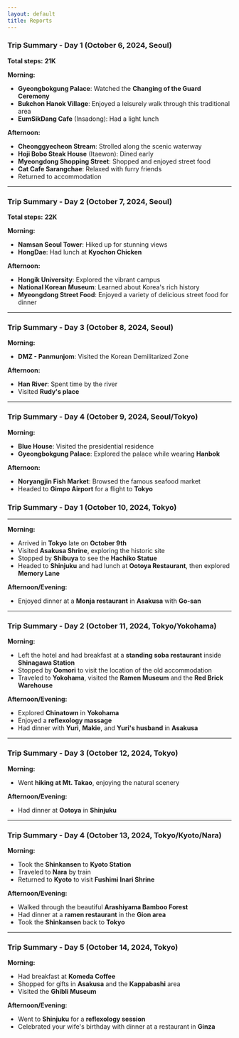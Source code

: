 ```yaml
---
layout: default
title: Reports
---
```

### **Trip Summary - Day 1 (October 6, 2024, Seoul)**  
**Total steps:** **21K**

**Morning:**  
- **Gyeongbokgung Palace**: Watched the **Changing of the Guard Ceremony**  
- **Bukchon Hanok Village**: Enjoyed a leisurely walk through this traditional area  
- **EumSikDang Cafe** (Insadong): Had a light lunch  

**Afternoon:**  
- **Cheonggyecheon Stream**: Strolled along the scenic waterway  
- **Hoji Bobo Steak House** (Itaewon): Dined early  
- **Myeongdong Shopping Street**: Shopped and enjoyed street food  
- **Cat Cafe Sarangchae**: Relaxed with furry friends  
- Returned to accommodation  

---

### **Trip Summary - Day 2 (October 7, 2024, Seoul)**  
**Total steps:** **22K**

**Morning:**  
- **Namsan Seoul Tower**: Hiked up for stunning views  
- **HongDae**: Had lunch at **Kyochon Chicken**  

**Afternoon:**  
- **Hongik University**: Explored the vibrant campus  
- **National Korean Museum**: Learned about Korea's rich history  
- **Myeongdong Street Food**: Enjoyed a variety of delicious street food for dinner

---

### **Trip Summary - Day 3 (October 8, 2024, Seoul)**

**Morning:**  
- **DMZ - Panmunjom**: Visited the Korean Demilitarized Zone  

**Afternoon:**  
- **Han River**: Spent time by the river  
- Visited **Rudy's place**  

---

### **Trip Summary - Day 4 (October 9, 2024, Seoul/Tokyo)**

**Morning:**  
- **Blue House**: Visited the presidential residence  
- **Gyeongbokgung Palace**: Explored the palace while wearing **Hanbok**  

**Afternoon:**  
- **Noryangjin Fish Market**: Browsed the famous seafood market  
- Headed to **Gimpo Airport** for a flight to **Tokyo**

### **Trip Summary - Day 1 (October 10, 2024, Tokyo)**

---

**Morning:**  
- Arrived in **Tokyo** late on **October 9th**  
- Visited **Asakusa Shrine**, exploring the historic site  
- Stopped by **Shibuya** to see the **Hachiko Statue**  
- Headed to **Shinjuku** and had lunch at **Ootoya Restaurant**, then explored **Memory Lane**  

**Afternoon/Evening:**  
- Enjoyed dinner at a **Monja restaurant** in **Asakusa** with **Go-san**

--- 

### **Trip Summary - Day 2 (October 11, 2024, Tokyo/Yokohama)**

**Morning:**  
- Left the hotel and had breakfast at a **standing soba restaurant** inside **Shinagawa Station**  
- Stopped by **Oomori** to visit the location of the old accommodation  
- Traveled to **Yokohama**, visited the **Ramen Museum** and the **Red Brick Warehouse**  

**Afternoon/Evening:**  
- Explored **Chinatown** in **Yokohama**  
- Enjoyed a **reflexology massage**  
- Had dinner with **Yuri**, **Makie**, and **Yuri's husband** in **Asakusa**

---
### **Trip Summary - Day 3 (October 12, 2024, Tokyo)**

**Morning:**  
- Went **hiking at Mt. Takao**, enjoying the natural scenery  

**Afternoon/Evening:**  
- Had dinner at **Ootoya** in **Shinjuku**

---
### **Trip Summary - Day 4 (October 13, 2024, Tokyo/Kyoto/Nara)**

**Morning:**  
- Took the **Shinkansen** to **Kyoto Station**  
- Traveled to **Nara** by train  
- Returned to **Kyoto** to visit **Fushimi Inari Shrine**  

**Afternoon/Evening:**  
- Walked through the beautiful **Arashiyama Bamboo Forest**  
- Had dinner at a **ramen restaurant** in the **Gion area**  
- Took the **Shinkansen** back to **Tokyo**

---
### **Trip Summary - Day 5 (October 14, 2024, Tokyo)**

**Morning:**  
- Had breakfast at **Komeda Coffee**  
- Shopped for gifts in **Asakusa** and the **Kappabashi** area  
- Visited the **Ghibli Museum**  

**Afternoon/Evening:**  
- Went to **Shinjuku** for a **reflexology session**  
- Celebrated your wife's birthday with dinner at a restaurant in **Ginza**

